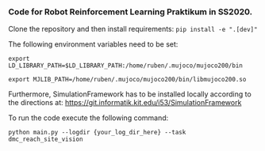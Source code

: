 ### Code for Robot Reinforcement Learning Praktikum in SS2020.

Clone the repository and then install requirements: `pip install -e ".[dev]"`

The following environment variables need to be set:

`export LD_LIBRARY_PATH=$LD_LIBRARY_PATH:/home/ruben/.mujoco/mujoco200/bin`

`export MJLIB_PATH=/home/ruben/.mujoco/mujoco200/bin/libmujoco200.so`

Furthermore, SimulationFramework has to be installed locally according to the directions at: 
https://git.informatik.kit.edu/i53/SimulationFramework

To run the code execute the following command:

`python main.py --logdir {your_log_dir_here} --task dmc_reach_site_vision`